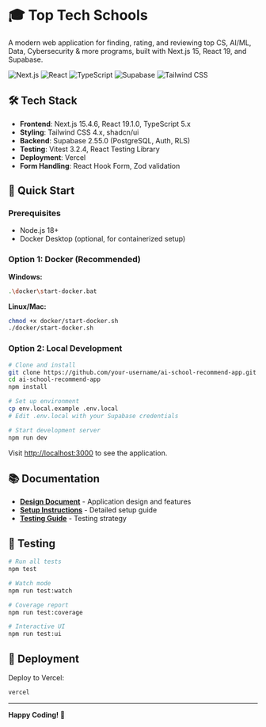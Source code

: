 # 🎓 Top Tech Schools

A modern web application for finding, rating, and reviewing top CS, AI/ML, Data, Cybersecurity & more programs, built with Next.js 15, React 19, and Supabase.

![Next.js](https://img.shields.io/badge/Next.js-15.4.6-black)
![React](https://img.shields.io/badge/React-19.1.0-blue)
![TypeScript](https://img.shields.io/badge/TypeScript-5.x-blue)
![Supabase](https://img.shields.io/badge/Supabase-2.55.0-green)
![Tailwind CSS](https://img.shields.io/badge/Tailwind_CSS-4.x-38B2AC)

## 🛠️ Tech Stack

- **Frontend**: Next.js 15.4.6, React 19.1.0, TypeScript 5.x
- **Styling**: Tailwind CSS 4.x, shadcn/ui
- **Backend**: Supabase 2.55.0 (PostgreSQL, Auth, RLS)
- **Testing**: Vitest 3.2.4, React Testing Library
- **Deployment**: Vercel
- **Form Handling**: React Hook Form, Zod validation

## 🚀 Quick Start

### Prerequisites
- Node.js 18+
- Docker Desktop (optional, for containerized setup)

### Option 1: Docker (Recommended)

**Windows:**
```bash
.\docker\start-docker.bat
```

**Linux/Mac:**
```bash
chmod +x docker/start-docker.sh
./docker/start-docker.sh
```

### Option 2: Local Development

```bash
# Clone and install
git clone https://github.com/your-username/ai-school-recommend-app.git
cd ai-school-recommend-app
npm install

# Set up environment
cp env.local.example .env.local
# Edit .env.local with your Supabase credentials

# Start development server
npm run dev
```

Visit [http://localhost:3000](http://localhost:3000) to see the application.

## 📚 Documentation

- **[Design Document](docs/design-doc.mdc)** - Application design and features
- **[Setup Instructions](docs/setup-instructions.md)** - Detailed setup guide
- **[Testing Guide](docs/testing-guide.md)** - Testing strategy

## 🧪 Testing

```bash
# Run all tests
npm test

# Watch mode
npm run test:watch

# Coverage report
npm run test:coverage

# Interactive UI
npm run test:ui
```

## 🚀 Deployment

Deploy to Vercel:
```bash
vercel
```

---

**Happy Coding! 🎉**
